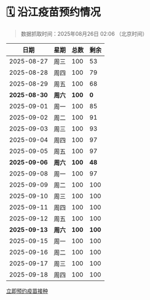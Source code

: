 # 🗓️ 沿江疫苗预约情况

> 数据抓取时间：2025年08月26日 02:06 （北京时间）

| 日期 | 星期 | 总数 | 剩余 |
|------|------|------|------|
| 2025-08-27 | 周三 | 100 | 53 |
| 2025-08-28 | 周四 | 100 | 79 |
| 2025-08-29 | 周五 | 100 | 68 |
| **2025-08-30** | **周六** | **100** | **0** |
| 2025-09-01 | 周一 | 100 | 85 |
| 2025-09-02 | 周二 | 100 | 91 |
| 2025-09-03 | 周三 | 100 | 93 |
| 2025-09-04 | 周四 | 100 | 97 |
| 2025-09-05 | 周五 | 100 | 97 |
| **2025-09-06** | **周六** | **100** | **48** |
| 2025-09-08 | 周一 | 100 | 97 |
| 2025-09-09 | 周二 | 100 | 100 |
| 2025-09-10 | 周三 | 100 | 100 |
| 2025-09-11 | 周四 | 100 | 100 |
| 2025-09-12 | 周五 | 100 | 100 |
| **2025-09-13** | **周六** | **100** | **100** |
| 2025-09-15 | 周一 | 100 | 100 |
| 2025-09-16 | 周二 | 100 | 100 |
| 2025-09-17 | 周三 | 100 | 100 |
| 2025-09-18 | 周四 | 100 | 100 |


<div class="button-container">
<a class="btn" href="http://yfzweb.ishequ.net/#/login" target="_blank">立即预约疫苗接种</a>
</div>
